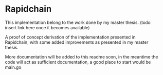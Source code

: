 # Rapidchain
This implementation belong to the work done by my master thesis. (todo insert link here once it becomes available)

A proof of concept derivation of the implementation presented in Rapidchain, with some added improvements as presented in my master thesis. 

More documentation will be added to this readme soon, in the meantime the code will act as sufficient documentation, a good place to start would be main.go
